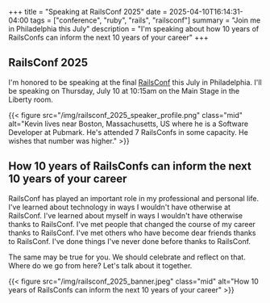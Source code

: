 +++
title = "Speaking at RailsConf 2025"
date = 2025-04-10T16:14:31-04:00
tags = ["conference", "ruby", "rails", "railsconf"]
summary =  "Join me in Philadelphia this July"
description = "I'm speaking about how 10 years of RailsConfs can inform the next 10 years of your career"
+++

## RailsConf 2025

I'm honored to be speaking at the final [RailsConf](https://railsconf.org/) this July in Philadelphia.
I'll be speaking on Thursday, July 10 at 10:15am on the Main Stage in the
Liberty room.

{{< figure src="/img/railsconf_2025_speaker_profile.png" class="mid" alt="Kevin lives near Boston, Massachusetts, US where he is a Software Developer at Pubmark. He's attended 7 RailsConfs in some capacity. He wishes that number was higher." >}}

## How 10 years of RailsConfs can inform the next 10 years of your career

RailsConf has played an important role in my professional and personal life. I've learned about technology in ways I wouldn't have otherwise at RailsConf. I've learned about myself in ways I wouldn't have otherwise thanks to RailsConf. I've met people that changed the course of my career thanks to RailsConf. I've met others who have become dear friends thanks to RailsConf. I've done things I've never done before thanks to RailsConf.

The same may be true for you. We should celebrate and reflect on that. Where do we go from here? Let's talk about it together.

{{< figure src="/img/railsconf_2025_banner.jpeg" class="mid" alt="How 10 years of RailsConfs can inform the next 10 years of your career" >}}
